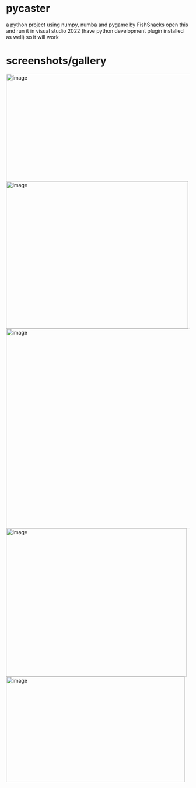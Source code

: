 # pycaster
a python project using numpy, numba and pygame by FishSnacks
open this and run it in visual studio 2022 (have python development plugin installed as well) so it will work

# screenshots/gallery
<img width="547" height="294" alt="image" src="https://github.com/user-attachments/assets/b6f503b4-c609-47b0-a81a-2aa074720bec" />
<img width="499" height="403" alt="image" src="https://github.com/user-attachments/assets/9051ec42-a1a7-499b-aefa-d1ad60ae8592" />
<img width="522" height="546" alt="image" src="https://github.com/user-attachments/assets/5394d6eb-d7ed-4057-8d7b-745880648e18" />
<img width="495" height="406" alt="image" src="https://github.com/user-attachments/assets/c35e3efe-eec4-4976-980f-fe5f263d4989" />
<img width="490" height="288" alt="image" src="https://github.com/user-attachments/assets/d8452c71-2df7-4816-bc26-8b05f7665faf" />


